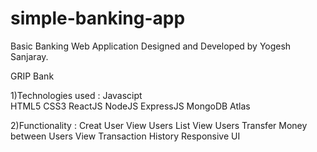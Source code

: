 # simple-banking-app
Basic Banking Web Application Designed and Developed by Yogesh Sanjaray.

GRIP Bank

1)Technologies used :
    Javascipt                                                                                                                                                      
    HTML5                                                                                                                                                               CSS3
    ReactJS
    NodeJS
    ExpressJS
    MongoDB 
    Atlas
    
2)Functionality :
    Creat User
    View Users List
    View Users
    Transfer Money between Users
    View Transaction History
    Responsive UI
